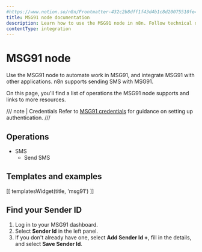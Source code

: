 ```yaml
---
#https://www.notion.so/n8n/Frontmatter-432c2b8dff1f43d4b1c8d20075510fe4
title: MSG91 node documentation
description: Learn how to use the MSG91 node in n8n. Follow technical documentation to integrate MSG91 node into your workflows.
contentType: integration
---
```


# MSG91 node

Use the MSG91 node to automate work in MSG91, and integrate MSG91 with other applications. n8n supports sending SMS with MSG91.

On this page, you'll find a list of operations the MSG91 node supports and links to more resources.

/// note | Credentials
Refer to [MSG91 credentials](/integrations/builtin/credentials/msg91/) for guidance on setting up authentication. 
///

## Operations

* SMS
    * Send SMS

## Templates and examples

<!-- see https://www.notion.so/n8n/Pull-in-templates-for-the-integrations-pages-37c716837b804d30a33b47475f6e3780 -->
[[ templatesWidget(title, 'msg91') ]]

## Find your Sender ID

1. Log in to your MSG91 dashboard.
2. Select **Sender Id** in the left panel.
3. If you don't already have one, select **Add Sender Id +**, fill in the details, and select **Save Sender Id**.

